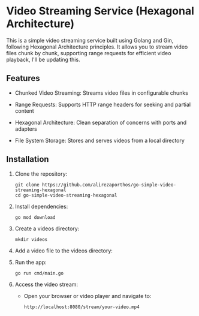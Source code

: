 # Video Streaming Service (Hexagonal Architecture)

This is a simple video streaming service built using Golang and Gin, following Hexagonal Architecture principles. It allows you to stream video files chunk by chunk, supporting range requests for efficient video playback, I'll be updating this.

## Features

* Chunked Video Streaming: Streams video files in configurable chunks

* Range Requests: Supports HTTP range headers for seeking and partial content

* Hexagonal Architecture: Clean separation of concerns with ports and adapters

* File System Storage: Stores and serves videos from a local directory

## Installation

1. Clone the repository:

       git clone https://github.com/alirezaporthos/go-simple-video-streaming-hexagonal
       cd go-simple-video-streaming-hexagonal
2. Install dependencies:

       go mod download

3. Create a videos directory:
  
       mkdir videos

4. Add a video file to the videos directory:

5. Run the app:

       go run cmd/main.go

6. Access the video stream:

    * Open your browser or video player and navigate to:

          http://localhost:8080/stream/your-video.mp4
